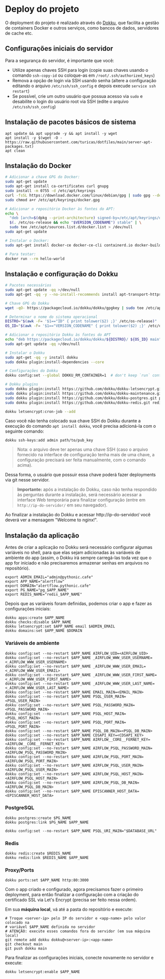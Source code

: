 # Deploy do projeto

O deployment do projeto é realizado através do [Dokku](https://dokku.com/), que
facilita a gestão de containers Docker e outros serviços, como bancos de dados,
servidores de cache etc.

## Configurações iniciais do servidor

Para a segurança do servidor, é importante que você:

- Utilize apenas chaves SSH para login (copie suas chaves usando o comando
  `ssh-copy-id` ou coloque-as em `/root/.ssh/authorized_keys`)
- Remova a opção de login via SSH usando senha (altere a configuração editando
  o arquivo `/etc/ssh/ssh_config` e depois execude `service ssh restart`)
- Se possível, crie um outro usuário que possua acesso via `sudo` e desabilite
  o login do usuário root via SSH (edite o arquivo `/etc/ssh/ssh_config`)


## Instalação de pacotes básicos de sistema

```shell
apt update && apt upgrade -y && apt install -y wget
apt install -y $(wget -O - https://raw.githubusercontent.com/turicas/dotfiles/main/server-apt-packages.txt)
apt clean
```


## Instalação do Docker

```bash
# Adicionar a chave GPG do Docker:
sudo apt-get update
sudo apt-get install ca-certificates curl gnupg
sudo install -m 0755 -d /etc/apt/keyrings
curl -fsSL https://download.docker.com/linux/debian/gpg | sudo gpg --dearmor -o /etc/apt/keyrings/docker.gpg
sudo chmod a+r /etc/apt/keyrings/docker.gpg

# Adicionar o repositório Docker às fontes do APT:
echo \
  "deb [arch=$(dpkg --print-architecture) signed-by=/etc/apt/keyrings/docker.gpg] https://download.docker.com/linux/debian \
  $(. /etc/os-release && echo "$VERSION_CODENAME") stable" | \
  sudo tee /etc/apt/sources.list.d/docker.list > /dev/null
sudo apt-get update

# Instalar o Docker:
sudo apt-get install docker-ce docker-ce-cli containerd.io docker-buildx-plugin docker-compose-plugin

# Para testar:
docker run --rm hello-world
```

## Instalação e configuração do Dokku

```bash
# Pacotes necessários
sudo apt-get update -qq >/dev/null
sudo apt-get -qq -y --no-install-recommends install apt-transport-https

# Chave GPG do Dokku
wget -qO- https://packagecloud.io/dokku/dokku/gpgkey | sudo tee /etc/apt/trusted.gpg.d/dokku.asc

# Determinar o nome do sistema operacional
DISTRO="$(awk -F= '$1=="ID" { print tolower($2) ;}' /etc/os-release)"
OS_ID="$(awk -F= '$1=="VERSION_CODENAME" { print tolower($2) ;}' /etc/os-release)"

# Adicionar o repositório Dokku às fontes do APT
echo "deb https://packagecloud.io/dokku/dokku/${DISTRO}/ ${OS_ID} main" | sudo tee /etc/apt/sources.list.d/dokku.list
sudo apt-get update -qq >/dev/null

# Instalar o Dokku
sudo apt-get -qq -y install dokku
sudo dokku plugin:install-dependencies --core

# Configurações do Dokku
dokku config:set --global DOKKU_RM_CONTAINER=1  # don't keep `run` containers around

# Dokku plugins
sudo dokku plugin:install https://github.com/dokku/dokku-letsencrypt.git
sudo dokku plugin:install https://github.com/dokku/dokku-maintenance.git maintenance
sudo dokku plugin:install https://github.com/dokku/dokku-postgres.git postgres
sudo dokku plugin:install https://github.com/dokku/dokku-redis.git redis

dokku letsencrypt:cron-job --add
```

Caso você não tenha colocado sua chave SSH do Dokku durante a execução do
comando `apt install dokku`, você precisa adicioná-la com o seguinte comando:

```shell
dokku ssh-keys:add admin path/to/pub_key
```

> Nota: o arquivo deve ter apenas uma chave SSH (caso o arquivo fornecido na
> interface de configuração tenha mais de uma chave, a configuração precisará
> ser feita manualmente, com o comando acima).

Dessa forma, o usuário que possuir essa chave poderá fazer deployments via git
nesse servidor.

> **Importante:** após a instalação do Dokku, caso não tenha respondido às
> perguntas durante a instalação, será necessário acessar a interface Web
> temporária para finalizar configuração (entre em `http://ip-do-servidor/` em
> seu navegador).

Ao finalizar a instalação do Dokku e acessar http://ip-do-servidor/ você deverá
ver a mensagem "Welcome to nginx!".


## Instalação da aplicação

Antes de criar a aplicação no Dokku será necessário configurar algumas
variáveis no shell, para que elas sejam adicionadas às variáveis de ambiente do
app (assim, o Dokku irá sempre carregá-las toda vez que o app for iniciado e
não precisaremos armazenar senhas em arquivos no repositório).

```shell
export ADMIN_EMAIL="admin@pythonic.cafe"
export APP_NAME="alertflow"
export DOMAIN="alertflow.pythonic.cafe"
export PG_NAME="pg_$APP_NAME"
export REDIS_NAME="redis_$APP_NAME"
```

Depois que as variáveis foram definidas, podemos criar o app e fazer as configurações iniciais:

```shell
dokku apps:create $APP_NAME
dokku checks:disable $APP_NAME
dokku letsencrypt:set $APP_NAME email $ADMIN_EMAIL
dokku domains:set $APP_NAME $DOMAIN
```

### Variáveis de ambiente

```shell
dokku config:set --no-restart $APP_NAME AIRFLOW_UID=<AIRFLOW_UID>
dokku config:set --no-restart $APP_NAME _AIRFLOW_WWW_USER_USERNAME=<_AIRFLOW_WWW_USER_USERNAME>
dokku config:set --no-restart $APP_NAME _AIRFLOW_WWW_USER_EMAIL=<_AIRFLOW_WWW_USER_EMAIL>
dokku config:set --no-restart $APP_NAME _AIRFLOW_WWW_USER_FIRST_NAME=<_AIRFLOW_WWW_USER_FIRST_NAME>
dokku config:set --no-restart $APP_NAME _AIRFLOW_WWW_USER_LAST_NAME=<_AIRFLOW_WWW_USER_LAST_NAME>
dokku config:set --no-restart $APP_NAME EMAIL_MAIN=<EMAIL_MAIN>
dokku config:set --no-restart $APP_NAME PSQL_USER_MAIN=<PSQL_USER_MAIN>
dokku config:set --no-restart $APP_NAME PSQL_PASSWORD_MAIN=<PSQL_PASSWORD_MAIN>
dokku config:set --no-restart $APP_NAME PSQL_HOST_MAIN=<PSQL_HOST_MAIN>
dokku config:set --no-restart $APP_NAME PSQL_PORT_MAIN=<PSQL_PORT_MAIN>
dokku config:set --no-restart $APP_NAME PSQL_DB_MAIN=<PSQL_DB_MAIN>
dokku config:set --no-restart $APP_NAME CDSAPI_KEY=<CDSAPI_KEY>
dokku config:set --no-restart $APP_NAME AIRFLOW__CORE__FERNET_KEY=<AIRFLOW__CORE__FERNET_KEY>
dokku config:set --no-restart $APP_NAME AIRFLOW_PSQL_PASSWORD_MAIN=<AIRFLOW_PSQL_PASSWORD_MAIN>
dokku config:set --no-restart $APP_NAME AIRFLOW_PSQL_PORT_MAIN=<AIRFLOW_PSQL_PORT_MAIN>
dokku config:set --no-restart $APP_NAME AIRFLOW_PSQL_USER_MAIN=<AIRFLOW_PSQL_USER_MAIN>
dokku config:set --no-restart $APP_NAME AIRFLOW_PSQL_HOST_MAIN=<AIRFLOW_PSQL_HOST_MAIN>
dokku config:set --no-restart $APP_NAME AIRFLOW_PSQL_DB_MAIN=<AIRFLOW_PSQL_DB_MAIN>
dokku config:set --no-restart $APP_NAME EPISCANNER_HOST_DATA=<EPISCANNER_HOST_DATA>
```

### PostgreSQL

```shell
dokku postgres:create $PG_NAME
dokku postgres:link $PG_NAME $APP_NAME

dokku config:set --no-restart $APP_NAME PSQL_URI_MAIN="$DATABASE_URL"
```

### Redis

```shell
dokku redis:create $REDIS_NAME
dokku redis:link $REDIS_NAME $APP_NAME
```

### Proxy/Ports

```shell
dokku ports:set $APP_NAME http:80:3000
```

Com o app criado e configurado, agora precisamos fazer o primeiro deployment,
para então finalizar a configuração com a criação do certificado SSL via Let's
Encrypt (precisa ser feito nessa ordem).

Em sua **máquina local**, vá até a pasta do repositório e execute:

```shell
# Troque <server-ip> pelo IP do servidor e <app-name> pelo valor colocado na
# variável $APP_NAME definida no servidor
# ATENÇÃO: execute esses comandos fora do servidor (em sua máquina local)
git remote add dokku dokku@<server-ip>:<app-name>
git checkout main
git push dokku main
```

Para finalizar as configurações iniciais, conecte novamente no servidor e
execute:

```shell
dokku letsencrypt:enable $APP_NAME
```
